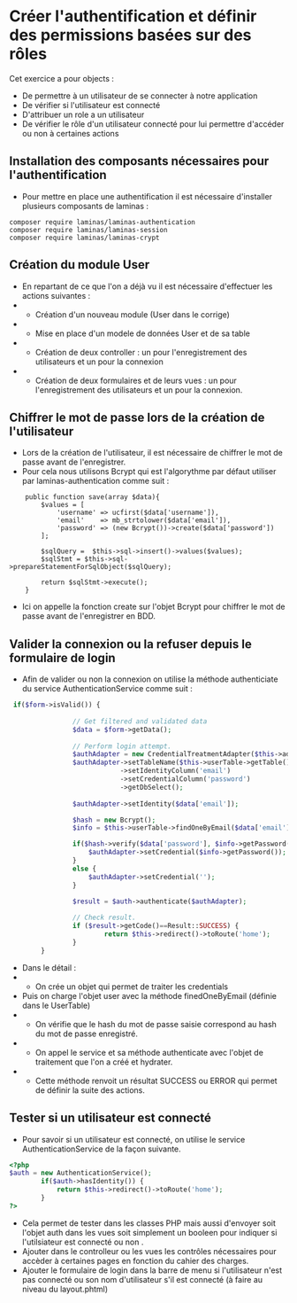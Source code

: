 # Créer l'authentification et définir des permissions basées sur des rôles

Cet exercice a pour objects :
* De permettre à un utilisateur de se connecter à notre application
* De vérifier si l'utilisateur est connecté
* D'attribuer un role a un utilisateur
* De vérifier le rôle d'un utilisateur connecté pour lui permettre d'accéder ou non à certaines actions

## Installation des composants nécessaires pour l'authentification

* Pour mettre en place une authentification il est nécessaire d'installer plusieurs composants de laminas : 
```
composer require laminas/laminas-authentication
composer require laminas/laminas-session
composer require laminas/laminas-crypt
```

## Création du module User
* En repartant de ce que l'on a déjà vu il est nécessaire d'effectuer les actions suivantes : 
* * Création d'un nouveau module (User dans le corrige)
* * Mise en place d'un modele de données User et de sa table
* * Création de deux controller : un pour l'enregistrement des utilisateurs et un pour la connexion
* * Création de deux formulaires et de leurs vues : un pour l'enregistrement des utilisateurs et un pour la connexion.

## Chiffrer le mot de passe lors de la création de l'utilisateur

* Lors de la création de l'utilisateur, il est nécessaire de chiffrer le mot de passe avant de l'enregistrer.
* Pour cela nous utilisons Bcrypt qui est l'algorythme par défaut utiliser par laminas-authentication comme suit : 
```
    public function save(array $data){
        $values = [
            'username' => ucfirst($data['username']),
            'email'    => mb_strtolower($data['email']),
            'password' => (new Bcrypt())->create($data['password'])
        ];

        $sqlQuery =  $this->sql->insert()->values($values);
        $sqlStmt = $this->sql->prepareStatementForSqlObject($sqlQuery);

        return $sqlStmt->execute();
    }
```
* Ici on appelle la fonction create sur l'objet Bcrypt pour chiffrer le mot de passe avant de l'enregistrer en BDD.


## Valider la connexion ou la refuser depuis le formulaire de login
* Afin de valider ou non la connexion on utilise la méthode authenticiate du service AuthenticationService comme suit : 
``` php
 if($form->isValid()) {
                
                // Get filtered and validated data
                $data = $form->getData();
                
                // Perform login attempt.
                $authAdapter = new CredentialTreatmentAdapter($this->adapter);
                $authAdapter->setTableName($this->userTable->getTable())
                            ->setIdentityColumn('email')
                            ->setCredentialColumn('password')
                            ->getDbSelect();
                
                $authAdapter->setIdentity($data['email']);

                $hash = new Bcrypt();
                $info = $this->userTable->findOneByEmail($data['email']);

                if($hash->verify($data['password'], $info->getPassword())){
                    $authAdapter->setCredential($info->getPassword());
                }
                else {
                    $authAdapter->setCredential('');
                }
                
                $result = $auth->authenticate($authAdapter);

                // Check result.
                if ($result->getCode()==Result::SUCCESS) { 
                        return $this->redirect()->toRoute('home');
                } 
        }         
```
* Dans le détail : 
* * On crée un objet qui permet de traiter les credentials 
* Puis on charge l'objet user avec la méthode finedOneByEmail (définie dans le UserTable)
* * On vérifie que le hash du mot de passe saisie correspond au hash du mot de passe enregistré.
* * On appel le service et sa méthode authenticate avec l'objet de traitement que l'on a créé et hydrater.
* * Cette méthode renvoit un résultat SUCCESS ou ERROR qui permet de définir la suite des actions. 

## Tester si un utilisateur est connecté
* Pour savoir si un utilisateur est connecté, on utilise le service AuthenticationService de la façon suivante.
``` php
<?php
$auth = new AuthenticationService();
        if($auth->hasIdentity()) {
            return $this->redirect()->toRoute('home');
        }
?>
```
* Cela permet de tester dans les classes PHP mais aussi d'envoyer soit l'objet auth dans les vues soit simplement un booleen pour indiquer si l'utilsiateur est connecté ou non .
* Ajouter dans le controlleur ou les vues les contrôles nécessaires pour accèder à certaines pages en fonction du cahier des charges.
* Ajouter le formulaire de login dans la barre de menu si l'utilisateur n'est pas connecté ou son nom d'utilisateur s'il est connecté (à faire au niveau du layout.phtml)

